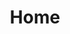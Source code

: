 ---
title: Home
callout: dockpit
tagline: Blueprint your Docker container by writing examples
template: responsive_home.html
---